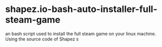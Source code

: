# shapez.io-bash-auto-installer-full-steam-game
an bash script used to install the full steam game on your linux machine. Using the source code of Shapez
s 
